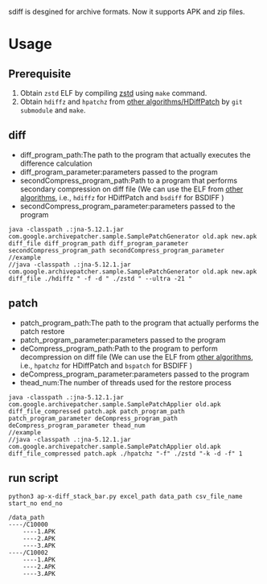 sdiff is desgined for archive formats. Now it supports APK and zip files.
# Usage

## Prerequisite
1. Obtain `zstd` ELF by compiling [zstd](../zstd-dev/) using `make` command.
2. Obtain `hdiffz` and `hpatchz` from  [other algorithms/HDiffPatch](../other%20algorithms/) by `git submodule` and `make`.

## diff

- diff_program_path:The path to the program that actually executes the difference calculation 
- diff_program_parameter:parameters passed to the program
- secondCompress_program_path:Path to a program that performs secondary compression on diff file (We can use the ELF from [other algorithms](../other%20algorithms/), i.e., `hdiffz` for HDiffPatch and `bsdiff` for BSDIFF )
- secondCompress_program_parameter:parameters passed to the program

```shell
java -classpath .:jna-5.12.1.jar com.google.archivepatcher.sample.SamplePatchGenerator old.apk new.apk diff_file diff_program_path diff_program_parameter secondCompress_program_path secondCompress_program_parameter
//example
//java -classpath .:jna-5.12.1.jar com.google.archivepatcher.sample.SamplePatchGenerator old.apk new.apk diff_file ./hdiffz " -f -d " ./zstd " --ultra -21 "
```

## patch

- patch_program_path:The path to the program that actually performs the patch restore
- patch_program_parameter:parameters passed to the program
- deCompress_program_path:Path to the program to perform decompression on diff file (We can use the ELF from [other algorithms](../other%20algorithms/), i.e., `hpatchz` for HDiffPatch and `bspatch` for BSDIFF )
- deCompress_program_parameter:parameters passed to the program
- thead_num:The number of threads used for the restore process

```
java -classpath .:jna-5.12.1.jar com.google.archivepatcher.sample.SamplePatchApplier old.apk diff_file_compressed patch.apk patch_program_path patch_program_parameter deCompress_program_path deCompress_program_parameter thead_num
//example
//java -classpath .:jna-5.12.1.jar com.google.archivepatcher.sample.SamplePatchApplier old.apk diff_file_compressed patch.apk ./hpatchz "-f" ./zstd "-k -d -f" 1 
```

## run script

```shell
python3 ap-x-diff_stack_bar.py excel_path data_path csv_file_name start_no end_no 
```

```
/data_path
----/C10000
	----1.APK
	----2.APK
	----3.APK
----/C10002
	----1.APK
	----2.APK
	----3.APK
```


